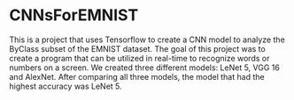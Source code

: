 # CNNsForEMNIST

This is a project that uses Tensorflow to create a CNN model to analyze the ByClass subset of the EMNIST dataset. The goal of this project was to
create a program that can be utilized in real-time to recognize words or numbers on a screen. We created three different models: LeNet 5, VGG 16 and AlexNet.
After comparing all three models, the model that had the highest accuracy was LeNet 5. 
